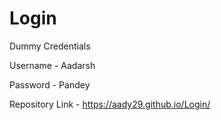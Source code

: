 # Login

Dummy Credentials

Username - Aadarsh

Password - Pandey

Repository Link - https://aady29.github.io/Login/
